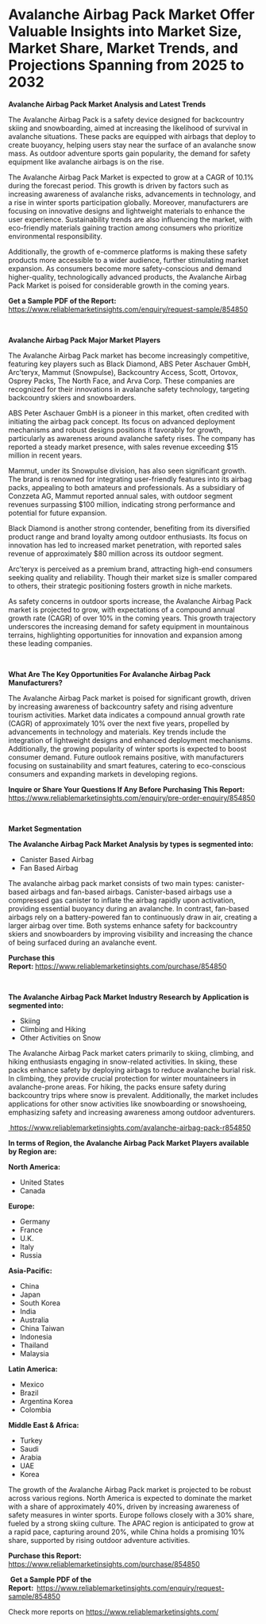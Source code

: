 <p><h1>Avalanche Airbag Pack Market Offer Valuable Insights into Market Size, Market Share, Market Trends, and Projections Spanning from 2025 to 2032</h1></p><p><strong>Avalanche Airbag Pack Market Analysis and Latest Trends</strong></p>
<p><p>The Avalanche Airbag Pack is a safety device designed for backcountry skiing and snowboarding, aimed at increasing the likelihood of survival in avalanche situations. These packs are equipped with airbags that deploy to create buoyancy, helping users stay near the surface of an avalanche snow mass. As outdoor adventure sports gain popularity, the demand for safety equipment like avalanche airbags is on the rise.</p><p>The Avalanche Airbag Pack Market is expected to grow at a CAGR of 10.1% during the forecast period. This growth is driven by factors such as increasing awareness of avalanche risks, advancements in technology, and a rise in winter sports participation globally. Moreover, manufacturers are focusing on innovative designs and lightweight materials to enhance the user experience. Sustainability trends are also influencing the market, with eco-friendly materials gaining traction among consumers who prioritize environmental responsibility.</p><p>Additionally, the growth of e-commerce platforms is making these safety products more accessible to a wider audience, further stimulating market expansion. As consumers become more safety-conscious and demand higher-quality, technologically advanced products, the Avalanche Airbag Pack Market is poised for considerable growth in the coming years.</p></p>
<p><strong>Get a Sample PDF of the Report:&nbsp;</strong> <a href="https://www.reliablemarketinsights.com/enquiry/request-sample/854850?utm_campaign=2885&utm_medium=2&utm_source=Github&utm_content=ia&utm_term=04042025&utm_id=avalanche-airbag-pack">https://www.reliablemarketinsights.com/enquiry/request-sample/854850</a></p>
<p>&nbsp;</p>
<p><strong>Avalanche Airbag Pack Major Market Players</strong></p>
<p><p>The Avalanche Airbag Pack market has become increasingly competitive, featuring key players such as Black Diamond, ABS Peter Aschauer GmbH, Arc’teryx, Mammut (Snowpulse), Backcountry Access, Scott, Ortovox, Osprey Packs, The North Face, and Arva Corp. These companies are recognized for their innovations in avalanche safety technology, targeting backcountry skiers and snowboarders.</p><p>ABS Peter Aschauer GmbH is a pioneer in this market, often credited with initiating the airbag pack concept. Its focus on advanced deployment mechanisms and robust designs positions it favorably for growth, particularly as awareness around avalanche safety rises. The company has reported a steady market presence, with sales revenue exceeding $15 million in recent years.</p><p>Mammut, under its Snowpulse division, has also seen significant growth. The brand is renowned for integrating user-friendly features into its airbag packs, appealing to both amateurs and professionals. As a subsidiary of Conzzeta AG, Mammut reported annual sales, with outdoor segment revenues surpassing $100 million, indicating strong performance and potential for future expansion.</p><p>Black Diamond is another strong contender, benefiting from its diversified product range and brand loyalty among outdoor enthusiasts. Its focus on innovation has led to increased market penetration, with reported sales revenue of approximately $80 million across its outdoor segment.</p><p>Arc’teryx is perceived as a premium brand, attracting high-end consumers seeking quality and reliability. Though their market size is smaller compared to others, their strategic positioning fosters growth in niche markets.</p><p>As safety concerns in outdoor sports increase, the Avalanche Airbag Pack market is projected to grow, with expectations of a compound annual growth rate (CAGR) of over 10% in the coming years. This growth trajectory underscores the increasing demand for safety equipment in mountainous terrains, highlighting opportunities for innovation and expansion among these leading companies.</p></p>
<p>&nbsp;</p>
<p><strong>What Are The Key Opportunities For Avalanche Airbag Pack Manufacturers?</strong></p>
<p><p>The Avalanche Airbag Pack market is poised for significant growth, driven by increasing awareness of backcountry safety and rising adventure tourism activities. Market data indicates a compound annual growth rate (CAGR) of approximately 10% over the next five years, propelled by advancements in technology and materials. Key trends include the integration of lightweight designs and enhanced deployment mechanisms. Additionally, the growing popularity of winter sports is expected to boost consumer demand. Future outlook remains positive, with manufacturers focusing on sustainability and smart features, catering to eco-conscious consumers and expanding markets in developing regions.</p></p>
<p><strong>Inquire or Share Your Questions If Any Before Purchasing This Report:</strong> <a href="https://www.reliablemarketinsights.com/enquiry/pre-order-enquiry/854850?utm_campaign=2885&utm_medium=2&utm_source=Github&utm_content=ia&utm_term=04042025&utm_id=avalanche-airbag-pack">https://www.reliablemarketinsights.com/enquiry/pre-order-enquiry/854850</a></p>
<p>&nbsp;</p>
<p><strong>Market Segmentation</strong></p>
<p><strong>The Avalanche Airbag Pack Market Analysis by types is segmented into:</strong></p>
<p><ul><li>Canister Based Airbag</li><li>Fan Based Airbag</li></ul></p>
<p><p>The avalanche airbag pack market consists of two main types: canister-based airbags and fan-based airbags. Canister-based airbags use a compressed gas canister to inflate the airbag rapidly upon activation, providing essential buoyancy during an avalanche. In contrast, fan-based airbags rely on a battery-powered fan to continuously draw in air, creating a larger airbag over time. Both systems enhance safety for backcountry skiers and snowboarders by improving visibility and increasing the chance of being surfaced during an avalanche event.</p></p>
<p><strong>Purchase this Report:&nbsp;</strong><a href="https://www.reliablemarketinsights.com/purchase/854850?utm_campaign=2885&utm_medium=2&utm_source=Github&utm_content=ia&utm_term=04042025&utm_id=avalanche-airbag-pack">https://www.reliablemarketinsights.com/purchase/854850</a></p>
<p>&nbsp;</p>
<p><strong>The Avalanche Airbag Pack Market Industry Research by Application is segmented into:</strong></p>
<p><ul><li>Skiing</li><li>Climbing and Hiking</li><li>Other Activities on Snow</li></ul></p>
<p><p>The Avalanche Airbag Pack market caters primarily to skiing, climbing, and hiking enthusiasts engaging in snow-related activities. In skiing, these packs enhance safety by deploying airbags to reduce avalanche burial risk. In climbing, they provide crucial protection for winter mountaineers in avalanche-prone areas. For hiking, the packs ensure safety during backcountry trips where snow is prevalent. Additionally, the market includes applications for other snow activities like snowboarding or snowshoeing, emphasizing safety and increasing awareness among outdoor adventurers.</p></p>
<p><a href="https://www.reliablemarketinsights.com/avalanche-airbag-pack-r854850?utm_campaign=2885&utm_medium=2&utm_source=Github&utm_content=ia&utm_term=04042025&utm_id=avalanche-airbag-pack">&nbsp;https://www.reliablemarketinsights.com/avalanche-airbag-pack-r854850</a></p>
<p><strong>In terms of Region, the Avalanche Airbag Pack Market Players available by Region are:</strong></p>
<p>
    <p> <strong> North America: </strong>
        <ul>
            <li>United States</li>
            <li>Canada</li>
        </ul>
        </p> 
    <p> <strong> Europe: </strong>
        <ul>
            <li>Germany</li>
            <li>France</li>
            <li>U.K.</li>
            <li>Italy</li>
            <li>Russia</li>
        </ul>
        </p> 
    <p> <strong> Asia-Pacific: </strong>
        <ul>
            <li>China</li>
            <li>Japan</li>
            <li>South Korea</li>
            <li>India</li>
            <li>Australia</li>
            <li>China Taiwan</li>
            <li>Indonesia</li>
            <li>Thailand</li>
            <li>Malaysia</li>
        </ul>
        </p> 
    <p> <strong> Latin America: </strong>
        <ul>
            <li>Mexico</li>
            <li>Brazil</li>
            <li>Argentina Korea</li>
            <li>Colombia</li>
        </ul>
        </p> 
    <p> <strong> Middle East & Africa: </strong>
        <ul>
            <li>Turkey</li>
            <li>Saudi</li>
            <li>Arabia</li>
            <li>UAE</li>
            <li>Korea</li>
        </ul>
    </p>
    </p>
<p><p>The growth of the Avalanche Airbag Pack market is projected to be robust across various regions. North America is expected to dominate the market with a share of approximately 40%, driven by increasing awareness of safety measures in winter sports. Europe follows closely with a 30% share, fueled by a strong skiing culture. The APAC region is anticipated to grow at a rapid pace, capturing around 20%, while China holds a promising 10% share, supported by rising outdoor adventure activities.</p></p>
<p><strong>Purchase this Report: </strong><a href="https://www.reliablemarketinsights.com/purchase/854850?utm_campaign=2885&utm_medium=2&utm_source=Github&utm_content=ia&utm_term=04042025&utm_id=avalanche-airbag-pack">https://www.reliablemarketinsights.com/purchase/854850</a></p>
<p>&nbsp;<strong>Get a Sample PDF of the Report:&nbsp;&nbsp;</strong><a href="https://www.reliablemarketinsights.com/enquiry/request-sample/854850?utm_campaign=2885&utm_medium=2&utm_source=Github&utm_content=ia&utm_term=04042025&utm_id=avalanche-airbag-pack">https://www.reliablemarketinsights.com/enquiry/request-sample/854850</a></p>
<p><strong></strong></p>
<p>Check more reports on <a href="https://www.reliablemarketinsights.com/?utm_campaign=2885&utm_medium=2&utm_source=Github&utm_content=ia&utm_term=04042025&utm_id=avalanche-airbag-pack">https://www.reliablemarketinsights.com/</a></p>